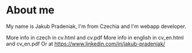 # About me
My name is Jakub Pradeniak, I'm from Czechia and I'm webapp developer.

More info in czech in cv.html and cv.pdf
More info in english in cv_en.html and cv_en.pdf
Or at https://www.linkedin.com/in/jakub-pradeniak/